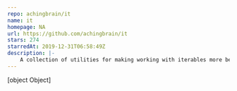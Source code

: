 ```yaml
---
repo: achingbrain/it
name: it
homepage: NA
url: https://github.com/achingbrain/it
stars: 274
starredAt: 2019-12-31T06:58:49Z
description: |-
    A collection of utilities for making working with iterables more bearable
---
```


[object Object]
